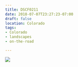 ```yaml
---
title: DSCF0211
date: 2018-07-07T23:27:23-07:00
draft: false
location: Colorado
tags:
- Colorado
- landscapes
- on-the-road

---
```

![](https://d17enza3bfujl8.cloudfront.net/DSCF0211.jpg)
